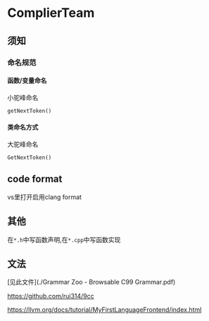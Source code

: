 # ComplierTeam

## 须知

### 命名规范

#### 函数/变量命名

小驼峰命名

`getNextToken()`

#### 类命名方式

大驼峰命名

`GetNextToken()`

## code format

vs里打开启用clang format
## 其他

在`*.h`中写函数声明,在`*.cpp`中写函数实现

## 文法

[见此文件](./Grammar Zoo - Browsable C99 Grammar.pdf)

https://github.com/rui314/9cc

https://llvm.org/docs/tutorial/MyFirstLanguageFrontend/index.html
